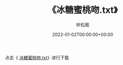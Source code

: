 ﻿---
title:  《冰糖蜜桃吻.txt》
date:   2022-01-02T00:00:00+00:00
author: 听松阁
layout: post
permalink: /冰糖蜜桃吻/
categories: 小说
tags: [小说]
---

点击《 [冰糖蜜桃吻.txt](http://img.660000.xyz/bookstukust/book/bntxt/10/冰糖蜜桃吻.txt)》进行下载